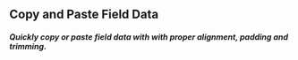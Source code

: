 ## Copy and Paste Field Data

##### _Quickly copy or paste field data with with proper alignment, padding and trimming_.